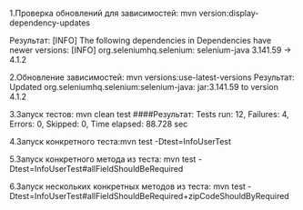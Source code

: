 1.Проверка обновлений для зависимостей: mvn version:display-dependency-updates

Результат: [INFO] The following dependencies in Dependencies have newer versions: [INFO] org.seleniumhq.selenium:
selenium-java 3.141.59 -> 4.1.2

2.Обновление зависимостей: mvn versions:use-latest-versions Результат: Updated org.seleniumhq.selenium:selenium-java:
jar:3.141.59 to version 4.1.2

3.Запуск тестов: mvn clean test ####Результат: Tests run: 12, Failures: 4, Errors: 0, Skipped: 0, Time elapsed: 88.728
sec

4.Запуск конкретного теста:mvn test -Dtest=InfoUserTest

5.Запуск конкретного метода из теста:  mvn test -Dtest=InfoUserTest#allFieldShouldBeRequired

6.Запуск нескольких конкретных методов из теста:  mvn test
-Dtest=InfoUserTest#allFieldShouldBeRequired+zipCodeShouldByRequired